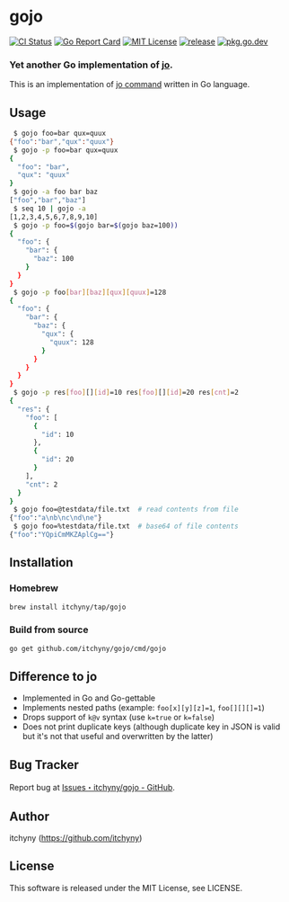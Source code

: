 # gojo
[![CI Status](https://github.com/itchyny/gojo/workflows/CI/badge.svg)](https://github.com/itchyny/gojo/actions)
[![Go Report Card](https://goreportcard.com/badge/github.com/itchyny/gojo)](https://goreportcard.com/report/github.com/itchyny/gojo)
[![MIT License](http://img.shields.io/badge/license-MIT-blue.svg)](https://github.com/itchyny/gojo/blob/master/LICENSE)
[![release](https://img.shields.io/github/release/itchyny/gojo/all.svg)](https://github.com/itchyny/gojo/releases)
[![pkg.go.dev](https://pkg.go.dev/badge/github.com/itchyny/gojo)](https://pkg.go.dev/github.com/itchyny/gojo)

### Yet another Go implementation of [jo](https://github.com/jpmens/jo).
This is an implementation of [jo command](https://github.com/jpmens/jo) written in Go language.

## Usage
```sh
 $ gojo foo=bar qux=quux
{"foo":"bar","qux":"quux"}
 $ gojo -p foo=bar qux=quux
{
  "foo": "bar",
  "qux": "quux"
}
 $ gojo -a foo bar baz
["foo","bar","baz"]
 $ seq 10 | gojo -a
[1,2,3,4,5,6,7,8,9,10]
 $ gojo -p foo=$(gojo bar=$(gojo baz=100))
{
  "foo": {
    "bar": {
      "baz": 100
    }
  }
}
 $ gojo -p foo[bar][baz][qux][quux]=128
{
  "foo": {
    "bar": {
      "baz": {
        "qux": {
          "quux": 128
        }
      }
    }
  }
}
 $ gojo -p res[foo][][id]=10 res[foo][][id]=20 res[cnt]=2
{
  "res": {
    "foo": [
      {
        "id": 10
      },
      {
        "id": 20
      }
    ],
    "cnt": 2
  }
}
 $ gojo foo=@testdata/file.txt  # read contents from file
{"foo":"a\nb\nc\nd\ne"}
 $ gojo foo=%testdata/file.txt  # base64 of file contents
{"foo":"YQpiCmMKZAplCg=="}
```

## Installation
### Homebrew
```sh
brew install itchyny/tap/gojo
```

### Build from source
```bash
go get github.com/itchyny/gojo/cmd/gojo
```

## Difference to jo
- Implemented in Go and Go-gettable
- Implements nested paths (example: `foo[x][y][z]=1`, `foo[][][]=1`)
- Drops support of `k@v` syntax (use `k=true` or `k=false`)
- Does not print duplicate keys (although duplicate key in JSON is valid but it's not that useful and overwritten by the latter)

## Bug Tracker
Report bug at [Issues・itchyny/gojo - GitHub](https://github.com/itchyny/gojo/issues).

## Author
itchyny (https://github.com/itchyny)

## License
This software is released under the MIT License, see LICENSE.
